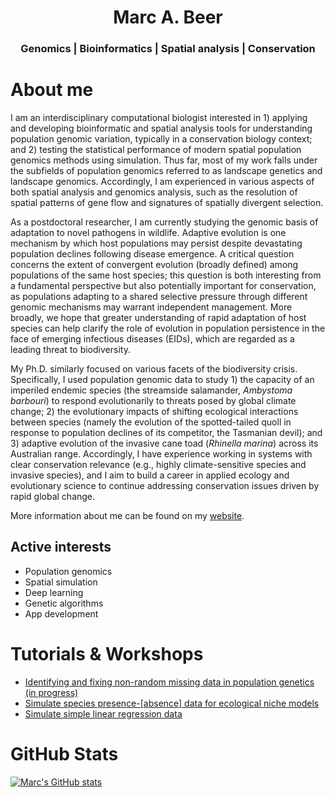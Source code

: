<div align="center">
<center>
	<h1>Marc A. Beer</h1>
	<h3>Genomics | Bioinformatics | Spatial analysis | Conservation</h3>
</center>
</div>


# About me
I am an interdisciplinary computational biologist interested in 1) applying and developing bioinformatic and spatial analysis tools for understanding population genomic variation, typically in a conservation biology context; and 2) testing the statistical performance of modern spatial population genomics methods using simulation. Thus far, most of my work falls under the subfields of population genomics referred to as landscape genetics and landscape genomics. Accordingly, I am experienced in various aspects of both spatial analysis and genomics analysis, such as the resolution of spatial patterns of gene flow and signatures of spatially divergent selection.

As a postdoctoral researcher, I am currently studying the genomic basis of adaptation to novel pathogens in wildlife. Adaptive evolution is one mechanism by which host populations may persist despite devastating population declines following disease emergence. A critical question concerns the extent of convergent evolution (broadly defined) among populations of the same host species; this question is both interesting from a fundamental perspective but also potentially important for conservation, as populations adapting to a shared selective pressure through different genomic mechanisms may warrant independent management. More broadly, we hope that greater understanding of rapid adaptation of host species can help clarify the role of evolution in population persistence in the face of emerging infectious diseases (EIDs), which are regarded as a leading threat to biodiversity.

My Ph.D. similarly focused on various facets of the biodiversity crisis. Specifically, I used population genomic data to study 1) the capacity of an imperiled endemic species (the streamside salamander, <i>Ambystoma barbouri</i>) to respond evolutionarily to threats posed by global climate change; 2) the evolutionary impacts of shifting ecological interactions between species (namely the evolution of the spotted-tailed quoll in response to population declines of its competitor, the Tasmanian devil); and 3) adaptive evolution of the invasive cane toad (<i>Rhinella marina</i>) across its Australian range. Accordingly, I have experience working in systems with clear conservation relevance (e.g., highly climate-sensitive species and invasive species), and I aim to build a career in applied ecology and evolutionary science to continue addressing conservation issues driven by rapid global change.

More information about me can be found on my <a href="https://marcabeer.github.io//">website</a>.

## Active interests
- Population genomics
- Spatial simulation
- Deep learning
- Genetic algorithms
- App development

# Tutorials & Workshops
- <a href="https://github.com/marcabeer/Nonrandom_missing_data_in_population_genetics">Identifying and fixing non-random missing data in population genetics (in progress)</a>
- <a href="https://github.com/marcabeer/Species_presence_simulation">Simulate species presence-[absence] data for ecological niche models</a>
- <a href="https://github.com/marcabeer/Simulate_regression_data">Simulate simple linear regression data</a>

# GitHub Stats
[![Marc's GitHub stats](https://github-readme-stats.vercel.app/api?username=marcabeer)](https://github.com/marcabeer/github-readme-stats)
